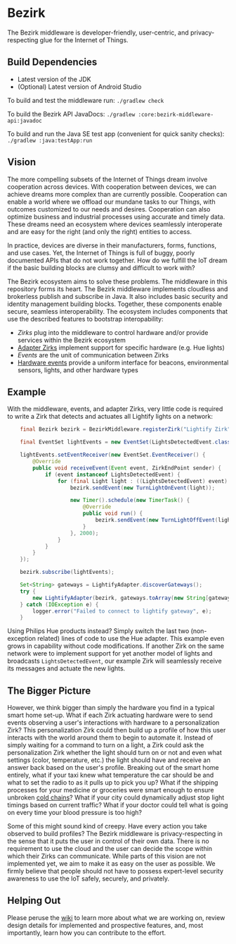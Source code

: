 # Bezirk

The Bezirk middleware is developer-friendly, user-centric, and privacy-respecting glue for the
Internet of Things.

## Build Dependencies

- Latest version of the JDK
- (Optional) Latest version of Android Studio

To build and test the middleware run: `./gradlew check`

To build the Bezirk API JavaDocs: `./gradlew :core:bezirk-middleware-api:javadoc`

To build and run the Java SE test app (convenient for quick sanity checks): `./gradlew :java:testApp:run`

## Vision

The more compelling subsets of the Internet of Things dream involve cooperation across devices. With
cooperation between devices, we can achieve dreams more complex than are currently possible.
Cooperation can enable a world where we offload our mundane tasks to our Things, with outcomes
customized to our needs and desires. Cooperation can also optimize business and industrial processes
using accurate and timely data. These dreams need an ecosystem where devices seamlessly interoperate
and are easy for the right (and only the right) entities to access.

In practice, devices are diverse in their manufacturers, forms, functions, and use cases. Yet, the
Internet of Things is full of buggy, poorly documented APIs that do not work together. How do we
fulfill the IoT dream if the basic building blocks are clumsy and difficult to work with?

The Bezirk ecosystem aims to solve these problems. The middleware in this repository forms its heart.
The Bezirk middleware implements cloudless and brokerless publish and subscribe in Java. It also
includes basic security and identity management building blocks. Together, these components enable
secure, seamless interoperability. The ecosystem includes components that use the described features
to bootstrap interopability:

- _Zirks_ plug into the middleware to control hardware and/or provide services within the Bezirk
ecosystem
 - [Adapter Zirks](https://github.com/Bezirk-Bosch/AdapterZirks) implement support for specific
 hardware (e.g. Hue lights)
- _Events_ are the unit of communication between Zirks
 - [Hardware events](https://github.com/Bezirk-Bosch/HardwareEvents) provide a uniform interface for
 beacons, environmental sensors, lights, and other hardware types

## Example

With the middleware, events, and adapter Zirks, very little code is required to
write a Zirk that detects and actuates all Lightify lights on a network:

```java
    final Bezirk bezirk = BezirkMiddleware.registerZirk("Lightify Zirk");

    final EventSet lightEvents = new EventSet(LightsDetectedEvent.class);

    lightEvents.setEventReceiver(new EventSet.EventReceiver() {
        @Override
        public void receiveEvent(Event event, ZirkEndPoint sender) {
            if (event instanceof LightsDetectedEvent) {
                for (final Light light : ((LightsDetectedEvent) event).getLights()) {
                    bezirk.sendEvent(new TurnLightOnEvent(light));

                    new Timer().schedule(new TimerTask() {
                        @Override
                        public void run() {
                            bezirk.sendEvent(new TurnLightOffEvent(light));
                        }
                    }, 2000);
                }
            }
        }
    });

    bezirk.subscribe(lightEvents);

    Set<String> gateways = LightifyAdapter.discoverGateways();
    try {
        new LightifyAdapter(bezirk, gateways.toArray(new String[gateways.size()])[0]);
    } catch (IOException e) {
        logger.error("Failed to connect to lightify gateway", e);
    }
```

Using Philips Hue products instead? Simply switch the last two (non-exception related) lines of code
to use the Hue adapter. This example even grows in capability without code modifications. If another
Zirk on the same network were to implement support for yet another model of lights and broadcasts
`LightsDetectedEvent`, our example Zirk will seamlessly receive its messages and actuate the new
lights.

## The Bigger Picture

However, we think bigger than simply the hardware you find in a typical smart home set-up. What if
each Zirk actuating hardware were to send events observing a user's interactions with hardware
to a personalization Zirk? This personalization Zirk could then build up a profile of how this user
interacts with the world around them to begin to automate it. Instead of simply waiting for a command
to turn on a light, a Zirk could ask the personalization Zirk whether the light should turn on or not
and even what settings (color, temperature, etc.) the light should have and receive an answer back
based on the user's profile. Breaking out of the smart home entirely, what if your taxi knew what
temperature the car should be and what to set the radio to as it pulls up to pick you up? What if
the shipping processes for your medicine or groceries were smart enough to ensure unbroken
[cold chains](https://en.wikipedia.org/wiki/Cold_chain)? What if your city could dynamically adjust
stop light timings based on current traffic? What if your doctor could tell what is going on every
time your blood pressure is too high?

Some of this might sound kind of creepy. Have every action you take observed to build profiles?
The Bezirk middleware is privacy-respecting in the sense that it puts the user in control of their own
data. There is no requirement to use the cloud and the user can decide the scope within which their
Zirks can communicate. While parts of this vision are not implemented yet, we aim to make it as
easy on the user as possible. We firmly believe that people should not have to possess expert-level
security awareness to use the IoT safely, securely, and privately.

## Helping Out

Please peruse the [wiki](https://github.com/Bezirk-Bosch/Middleware/wiki) to learn more about
what we are working on, review design details for implemented and prospective features, and, most
importantly, learn how you can contribute to the effort.
